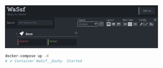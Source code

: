 <p align="center">
	<img src="./_readme/static/WaSsf.png" />
</p>

```bash
docker-compose up -d
# ✔ Container WaSsf__Dashy  Started
```

